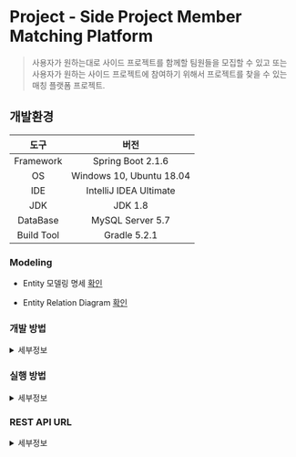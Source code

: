 Project - Side Project Member Matching Platform
===

> 사용자가 원하는대로 사이드 프로젝트를 함께할 팀원들을 모집할 수 있고 또는 사용자가 원하는 사이드 프로젝트에 참여하기 위해서 프로젝트를 찾을 수 있는 매칭 플랫폼 프로젝트.

## 개발환경

|도구|버전|
|:---:|:---:|
| Framework |Spring Boot 2.1.6 |
| OS |Windows 10, Ubuntu 18.04|
|IDE |IntelliJ IDEA Ultimate |
|JDK |JDK 1.8|
|DataBase |MySQL Server 5.7|
|Build Tool |Gradle 5.2.1|

### Modeling

* Entity 모델링 명세 [확인](https://docs.google.com/spreadsheets/d/1kbpWNSX8oapVMX6U6IQtt3sRyn1DrJNmXETlUz-EkQg/edit#gid=0)

* Entity Relation Diagram [확인](https://drive.google.com/file/d/1tmBT3GAL3OIpRocH-hIGdo70-vzptTSo/view)

### 개발 방법
<details><summary>세부정보</summary>

* 개발과 관련된 모든 이야기는 [Issues](https://github.com/perfect-matching/perfectmatching-backend/issues)에서 진행합니다.

    * 급한 용무는 우선 순위에 따라서 카카오톡 또는 슬랙과 같은 메신저를 이용합니다.

* API 및 모델링 명세를 주기적으로 최신화하면서 `README.md`를 잘 관리합니다.

* **Fork**를 통한 PR을 지향합니다.

* 아래와 같은 Git Workflow를 지향하며 지키려고 노력합니다. ([참고](https://nvie.com/posts/a-successful-git-branching-model/?))

    <img width=750, height=850, src="https://camo.githubusercontent.com/7f2539ff6001fe7700853313e7cdb7fd4602e16a/68747470733a2f2f6e7669652e636f6d2f696d672f6769742d6d6f64656c4032782e706e67">

</details>

### 실행 방법
<details><summary>세부정보</summary>

* 준비사항.

    * Gradle or IntelliJ IDEA

    * JDK (>= 1.8)

    * Spring Boot (>= 2.x)

* 저장소를 `clone`

    ```bash
    $ git clone https://github.com/perfect-matching/perfectmatching-backend.git
    ```

* 프로젝트 내 Project-Matching\src\main\java\com\matching\config 경로에 `HttpConfig.java` 삭제 또는 내용 주석처리.

* DB는 MySQL을 쓴다고 가정.

    * 다른 DB를 사용한다면, 그 DB에 맞게 설정을 해야함.

* 프로젝트 내 Project-Matching\src\main\resources 경로에 `application.yml` 생성.

    * 밑의 양식대로 내용을 채운 뒤, `application.yml`에 삽입.
    <br>

    ```yml
    spring:
        datasource:
            url: jdbc:mysql://localhost:3306/본인_DB?serverTimezone=UTC
            username: 본인_DB_User
            password: 본인_DB_User_Password
            driver-class-name: com.mysql.jdbc.Driver
        jpa:
            hibernate:
                ddl-auto: create

        data:
            web:
                pageable:
                    page-parameter: offset
        servlet:
           multipart:
                enabled: true
                max-file-size: 200MB
                max-request-size: 215MB

    file:
        upload-dir: ./uploads
    ```

* IntelliJ IDEA(>= 2018.3)에서 해당 프로젝트를 `Open`

    * 또는 터미널을 열어서 프로젝트 경로에 진입해서 다음 명령어를 실행.

    * Windows 10

        ```bash
        $ gradlew bootRun
        ```

    * Ubuntu 18.04

        ```
        $ ./gradlew bootRun
        ```

</details>

### REST API URL
<details><summary>세부정보</summary>

* 서버 URL

    * `https://donghun-dev.kro.kr:8083`

* [GET]( https://github.com/perfect-matching/perfectmatching-backend/blob/master/documents/get.md )

    |URI(자원)| HTTP(행위) | 기능(표현) |
    |:---:|:---:|:---:|
    | `/api/projects` | GET | DB에 있는 Project를 가져오기 위한 api |
    | `/api/projects?offset={num}` | GET | offset에 따른 Project들을 가져오기 위한 api |
    | `/api/projects?location={name}` | GET | location에 따른 Project들을 가져오기 위한 api |
    | `/api/projects?location={name}&offset={num}` | GET | location과 offset에 따른 Project들을 가져오기 위한 api |
    | `/api/projects?position={name}` | GET | position에 따른 Project들을 가져오기 위한 api |
    | `/api/projects?position={name}&offset={num}` | GET | position과 offset에 따른 Project들을 가져오기 위한 api |
    | `/api/projects?position={name}&location={name}` | GET | position과 location에 따른 Project들을 가져오기 위한 api |
    | `/api/projects?location={name}&position&offset={num}` | GET | location과 postion 그리고 offset에 따른 Project들을 가져오기 위한 api |
    | `/api/project/{idx}` | GET | idx에 따른 Project의 정보를 가져오기 위한 api |
    | `/api/project/{idx}/comments` | GET | Project에 따른 Comment들을 가져오기 위한 api |
    | `/api/project/{idx}/members` | GET | Project에 참여중인 맴버들의 정보를 가져오기 위한 api |
    | `/api/project/{idx}/tags` | GET | Project에 포함된 태그들의 정보를 가져오기 위한 api |
    | `/api/profile/{idx}` | GET | idx에 따른 User의 프로필 정보를 가져오기 위한 api |
    | `/api/profile/{idx}/skills` | GET | idx에 따른 User의 프로필 정보 중 스킬 정보를 가져오기 위한 api |
    | `/api/profile/{idx}/projects` | GET | idx에 따른 User의 진행중인 프로젝트 정보를 가져오기 위한 api |
    | `/api/profile/{idx}/doneprojects` | GET | idx에 따른 User의 진행했던 프로젝트 정보를 가져오기 위한 api |
    | `/api/comment/{idx}` | GET | idx에 따른 Comment의 정보를 가져오기 위한 api |
    | `/api/doneproject/{idx}` | GET | idx에 따른 DoneProject를 가져오기 위한 api |
    | `/api/doneproject/{idx}/usedskills` | GET | DoneProject에 포함된 태그들의 정보를 가져오기 위한 api |
    | `/api/tag/{idx}` | GET | idx에 따른 Tag를 가져오기 위한 api |
    | `/api/userskill/{idx}` | GET | idx에 따른 UserSkill을 가져오기 위한 api |
    | `/api/usedskill/{idx}` | GET | idx에 따른 UsedSkill을 가져오기 위한 api |
    | `/api/tags` | GET | DB에 등록되어 있는 Tag들을 가져오기 위한 api |
    | `/api/userskills` | GET | DB에 등록되어 있는 UserSkill들을 가져오기 위한 api |
    | `/api/usedskills` | GET | DB에 등록되어 있는 UsedSkill들을 가져오기 위한 api |

* [POST]( https://github.com/perfect-matching/perfectmatching-backend/blob/master/documents/post.md )

    |URI(자원)| HTTP(행위) | 기능(표현) |
    |:---:|:---:|:---:|
    | `/api/project` | POST | Project를 생성하기 위한 요청 api |
    | `/api/login` | POST | 서버에 로그인을 요청하기 위한 api |
    | `/api/logout` | POST | 서버에 로그아웃을 요청하기 위한 api |
    | `/api/register` | POST | User 생성을 위해서 회원가입을 요청하는 api |
    | `/api/register/nickcheck` | POST | User 생성을 위해 회원가입시 닉네임 중복 체크를 요청하는 api |
    | `/api/register/emailcheck` | POST | User 생성을 위해 회원가입시 이메일 중복 체크를 요청하는 api |
    | `/api/comment` | POST | Comment를 생성하기 위해 요청하는 api |

* PUT( https://github.com/perfect-matching/perfectmatching-backend/blob/master/documents/put.md )

    |URI(자원)| HTTP(행위) | 기능(표현) |
    |:---:|:---:|:---:|
    | `/api/project/{idx}` | PUT | Project의 idx에 따라 Project를 수정하기 위한 api |
    | `/api/comment/{idx}` | PUT | Comment의 idx에 따라 Comment를 수정하기 위한 api |

* DELETE( https://github.com/perfect-matching/perfectmatching-backend/blob/master/documents/delete.md )

    |URI(자원)| HTTP(행위) | 기능(표현) |
    |:---:|:---:|:---:|
    | `/api/project/{idx}` | DELETE | Project의 idx에 따라 Projet를 삭제하기 위한 api |
    | `/api/comment/{idx}` | DELETE | Comment의 idx에 따라 Comment를 삭제하기 위한 api |

</details>

